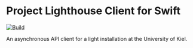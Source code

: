 # Project Lighthouse Client for Swift

[![Build](https://github.com/fwcd/lighthouse-swift/actions/workflows/build.yml/badge.svg)](https://github.com/fwcd/lighthouse-swift/actions/workflows/build.yml)

An asynchronous API client for a light installation at the University of Kiel.
